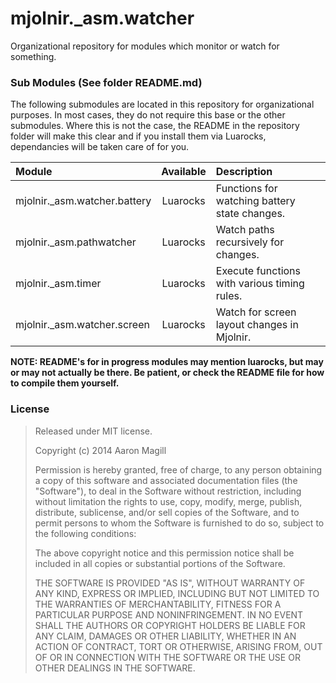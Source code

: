 mjolnir._asm.watcher
====================

Organizational repository for modules which monitor or watch for something.

### Sub Modules (See folder README.md)
The following submodules are located in this repository for organizational purposes.  In most cases, they do not require this base or the other submodules.  Where this is not the case, the README in the repository folder will make this clear and if you install them via Luarocks, dependancies will be taken care of for you.

|Module                        | Available | Description                                        |
|:-----------------------------|:---------:|:---------------------------------------------------|
|mjolnir._asm.watcher.battery  | Luarocks  | Functions for watching battery state changes.      |
|mjolnir._asm.pathwatcher      | Luarocks  | Watch paths recursively for changes.               |
|mjolnir._asm.timer            | Luarocks  | Execute functions with various timing rules.       |
|mjolnir._asm.watcher.screen   | Luarocks  | Watch for screen layout changes in Mjolnir.        |

**NOTE: README's for in progress modules may mention luarocks, but may or may not actually be there.  Be patient, or check the README file for how to compile them yourself.**


### License

> Released under MIT license.
>
> Copyright (c) 2014 Aaron Magill
>
> Permission is hereby granted, free of charge, to any person obtaining a copy of this software and associated documentation files (the "Software"), to deal in the Software without restriction, including without limitation the rights to use, copy, modify, merge, publish, distribute, sublicense, and/or sell copies of the Software, and to permit persons to whom the Software is furnished to do so, subject to the following conditions:
>
> The above copyright notice and this permission notice shall be included in all copies or substantial portions of the Software.
>
> THE SOFTWARE IS PROVIDED "AS IS", WITHOUT WARRANTY OF ANY KIND, EXPRESS OR IMPLIED, INCLUDING BUT NOT LIMITED TO THE WARRANTIES OF MERCHANTABILITY, FITNESS FOR A PARTICULAR PURPOSE AND NONINFRINGEMENT. IN NO EVENT SHALL THE AUTHORS OR COPYRIGHT HOLDERS BE LIABLE FOR ANY CLAIM, DAMAGES OR OTHER LIABILITY, WHETHER IN AN ACTION OF CONTRACT, TORT OR OTHERWISE, ARISING FROM, OUT OF OR IN CONNECTION WITH THE SOFTWARE OR THE USE OR OTHER DEALINGS IN THE SOFTWARE.
>
